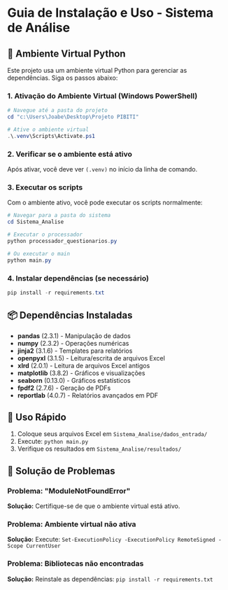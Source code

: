 # Guia de Instalação e Uso - Sistema de Análise

## 🐍 Ambiente Virtual Python

Este projeto usa um ambiente virtual Python para gerenciar as dependências. Siga os passos abaixo:

### 1. Ativação do Ambiente Virtual (Windows PowerShell)

```powershell
# Navegue até a pasta do projeto
cd "c:\Users\Joabe\Desktop\Projeto PIBITI"

# Ative o ambiente virtual
.\.venv\Scripts\Activate.ps1
```

### 2. Verificar se o ambiente está ativo

Após ativar, você deve ver `(.venv)` no início da linha de comando.

### 3. Executar os scripts

Com o ambiente ativo, você pode executar os scripts normalmente:

```powershell
# Navegar para a pasta do sistema
cd Sistema_Analise

# Executar o processador
python processador_questionarios.py

# Ou executar o main
python main.py
```

### 4. Instalar dependências (se necessário)

```powershell
pip install -r requirements.txt
```

## 📦 Dependências Instaladas

- **pandas** (2.3.1) - Manipulação de dados
- **numpy** (2.3.2) - Operações numéricas  
- **jinja2** (3.1.6) - Templates para relatórios
- **openpyxl** (3.1.5) - Leitura/escrita de arquivos Excel
- **xlrd** (2.0.1) - Leitura de arquivos Excel antigos
- **matplotlib** (3.8.2) - Gráficos e visualizações
- **seaborn** (0.13.0) - Gráficos estatísticos
- **fpdf2** (2.7.6) - Geração de PDFs
- **reportlab** (4.0.7) - Relatórios avançados em PDF

## 🚀 Uso Rápido

1. Coloque seus arquivos Excel em `Sistema_Analise/dados_entrada/`
2. Execute: `python main.py`
3. Verifique os resultados em `Sistema_Analise/resultados/`

## 🔧 Solução de Problemas

### Problema: "ModuleNotFoundError"
**Solução:** Certifique-se de que o ambiente virtual está ativo.

### Problema: Ambiente virtual não ativa
**Solução:** Execute: `Set-ExecutionPolicy -ExecutionPolicy RemoteSigned -Scope CurrentUser`

### Problema: Bibliotecas não encontradas
**Solução:** Reinstale as dependências: `pip install -r requirements.txt`
